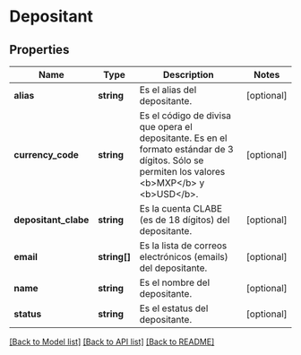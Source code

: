 # Depositant

## Properties
Name | Type | Description | Notes
------------ | ------------- | ------------- | -------------
**alias** | **string** | Es el alias del depositante. | [optional] 
**currency_code** | **string** | Es el código de divisa que opera el depositante. Es en el formato estándar de 3 dígitos. Sólo se permiten los valores &lt;b&gt;MXP&lt;/b&gt; y &lt;b&gt;USD&lt;/b&gt;. | [optional] 
**depositant_clabe** | **string** | Es la cuenta CLABE (es de 18 dígitos) del depositante. | [optional] 
**email** | **string[]** | Es la lista de correos electrónicos (emails) del depositante. | [optional] 
**name** | **string** | Es el nombre del depositante. | [optional] 
**status** | **string** | Es el estatus del depositante. | [optional] 

[[Back to Model list]](../../README.md#documentation-for-models) [[Back to API list]](../../README.md#documentation-for-api-endpoints) [[Back to README]](../../README.md)

